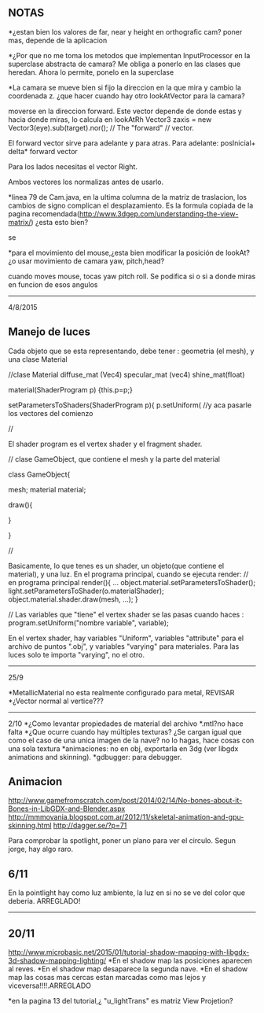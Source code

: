 NOTAS
------
*¿estan bien los valores de far, near y height en orthografic cam?
poner mas, depende de la aplicacion

*¿Por que no me toma los metodos que implementan InputProcessor en la superclase abstracta de camara? 
Me obliga a ponerlo en las clases que heredan.
Ahora lo permite, ponelo en la superclase

*La camara se mueve bien si fijo la direccion en la que mira y cambio la coordenada z. ¿que hacer cuando hay
 otro lookAtVector 
para la camara?

moverse en la direccion forward. Este vector depende de donde estas y hacia donde miras, lo calcula en  lookAtRh
Vector3 zaxis = new Vector3(eye).sub(target).nor(); // The "forward"
															// vector.
															
El forward vector sirve para adelante y para atras.
Para adelante: posInicial+ delta* forward vector

Para los lados necesitas el vector Right.


Ambos vectores los normalizas antes de usarlo.

															
															

*linea 79 de Cam.java, en la ultima columna de la matriz de traslacion, los cambios de signo complican el desplazamiento.
Es la formula copiada de la pagina recomendada(http://www.3dgep.com/understanding-the-view-matrix/) 
¿esta esto bien?

 se
 
*para el movimiento del mouse,¿esta bien modificar la posición de lookAt? ¿o usar movimiento de camara yaw, pitch,head?

cuando moves mouse, tocas yaw pitch roll. Se podifica si o si a donde miras en funcion de esos angulos


__________________________________
4/8/2015

Manejo de luces
--------------



Cada objeto que se esta representando, debe tener : geometria (el mesh), y una clase Material


//clase Material
diffuse_mat (Vec4)
specular_mat (vec4)
shine_mat(float)

material(ShaderProgram p)
	{this.p=p;}
	
	
setParametersToShaders(ShaderProgram p){
p.setUniform( //y aca pasarle los vectores del comienzo

//


El shader program es el vertex shader y el fragment shader.

// clase GameObject, que contiene el mesh y la parte del material

class GameObject{

mesh;
material material;
 	


draw(){



}

}


//


Basicamente, lo que tenes es un shader, un objeto(que contiene el material), y una luz.
En el programa principal, cuando se ejecuta render:
// en programa principal
		render(){
		...
		object.material.setParametersToShader();
		light.setParametersToShader(o.materialShader);
		object.material.shader.draw(mesh, ...);
		}
		
		


//
Las variables que "tiene" el vertex shader se las pasas cuando haces : program.setUniform("nombre variable", variable);

En el vertex shader, hay variables "Uniform", variables "attribute" para el archivo de puntos ".obj", y variables "varying" para materiales.
Para las luces solo te importa "varying", no el otro.
 
 --------------------
 25/9
 
 *MetallicMaterial no esta realmente configurado para metal, REVISAR
 *¿Vector normal al vertice???
 
 -------------------
 
 2/10
 *¿Como levantar propiedades de material del archivo *.mtl?no hace falta
 *¿Que ocurre cuando hay múltiples texturas? ¿Se cargan igual que como el caso de una unica imagen de la nave? no lo hagas, hace cosas con una sola textura
 *animaciones: no en obj, exportarla en 3dg (ver libgdx animations and skinning).
 *gdbugger: para debugger.
 
 
Animacion 
----
http://www.gamefromscratch.com/post/2014/02/14/No-bones-about-it-Bones-in-LibGDX-and-Blender.aspx
http://mmmovania.blogspot.com.ar/2012/11/skeletal-animation-and-gpu-skinning.html
http://dagger.se/?p=71


Para comprobar la spotlight, poner un plano para ver el circulo. Segun jorge, hay algo raro.

6/11
----
En la pointlight hay como luz ambiente, la luz en si no se ve del color que deberia.
ARREGLADO!

---------


20/11
-----
http://www.microbasic.net/2015/01/tutorial-shadow-mapping-with-libgdx-3d-shadow-mapping-lighting/
*En el shadow map las posiciones aparecen al reves.
*En el shadow map desaparece la segunda nave.
*En el shadow map las cosas mas cercas estan marcadas como mas lejos y viceversa!!!!.ARREGLADO

*en la pagina 13 del tutorial,¿ "u_lightTrans" es matriz View Projetion?



